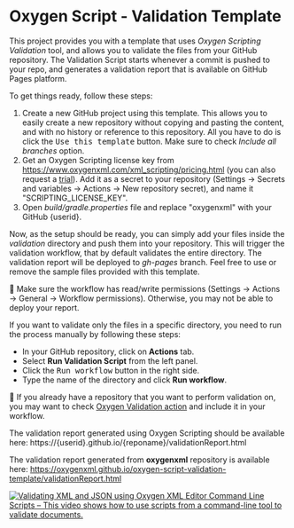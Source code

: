# Oxygen Script - Validation Template
This project provides you with a template that uses <i>Oxygen Scripting Validation</i> tool, 
and allows you to validate the files from your GitHub repository. The Validation
Script starts whenever a commit is pushed to your repo, and generates a validation
report that is available on GitHub Pages platform.

To get things ready, follow these steps:
1. Create a new GitHub project using this template. This allows you to easily create a new repository without copying and pasting the content, and with no history or reference to this repository.
   All you have to do is click the <kbd>Use this template</kbd> button. Make sure to check <i>Include all branches</i> option.
2. Get an Oxygen Scripting license key from https://www.oxygenxml.com/xml_scripting/pricing.html (you can also request a [trial](https://www.oxygenxml.com/xml_scripting/register.html)). Add it as a secret to your repository (Settings &#8594; Secrets and variables &#8594; Actions &#8594; New repository secret), and name it "SCRIPTING_LICENSE_KEY". 
3. Open <i>build/gradle.properties</i> file and replace "oxygenxml" with your GitHub {userid}.

Now, as the setup should be ready, you can simply add your files inside the <i>validation</i> directory and push them into your repository.
This will trigger the validation workflow, that by default validates the entire directory. The validation report will be deployed to <i>gh-pages</i> branch. Feel free to use or remove the sample files provided with this template.

📝 Make sure the workflow has read/write permissions (Settings &#8594; Actions &#8594; General &#8594; Workflow permissions). Otherwise, you may not be able to deploy your report.

If you want to validate only the files in a specific directory, you need to run the process manually by following these steps:
- In your GitHub repository, click on <b>Actions</b> tab.
- Select <b>Run Validation Script</b> from the left panel.
- Click the <kbd>Run workflow</kbd> button in the right side.
- Type the name of the directory and click <b>Run workflow</b>.

📝 If you already have a repository that you want to perform validation on, you may want to check [Oxygen Validation action](https://github.com/marketplace/actions/oxygen-validation) and include it in your workflow.

The validation report generated using Oxygen Scripting should be available here:
https://{userid}.github.io/{reponame}/validationReport.html

The validation report generated from <b>oxygenxml</b> repository is available here:
https://oxygenxml.github.io/oxygen-script-validation-template/validationReport.html


[![Validating XML and JSON using Oxygen XML Editor Command Line Scripts – This video shows how to use scripts from a command-line tool to validate documents.
](https://img.youtube.com/vi/-StaBf-JQa8/0.jpg "Oxygen Validate Script")](https://youtu.be/-StaBf-JQa8)
